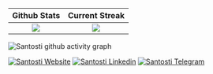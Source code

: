 Github Stats             |  Current Streak
:-------------------------:|:-------------------------:
![](https://github-readme-stats.vercel.app/api?username=michaelsantosti&show_icons=true&count_private=true&theme=gotham)  |  ![](https://github-readme-streak-stats.herokuapp.com/?user=michaelsantosti&theme=gotham)

![Santosti github activity graph](https://github-readme-activity-graph.vercel.app/graph?username=michaelsantosti&theme=gotham)

[![Santosti Website](https://img.shields.io/badge/website-000000?style=for-the-badge&logo=About.me&logoColor=white)](https://www.santosti.com) [![Santosti Linkedin](https://img.shields.io/badge/LinkedIn-0077B5?style=for-the-badge&logo=linkedin&logoColor=white)](https://br.linkedin.com/in/michaelsantosti/) 
[![Santosti Telegram](https://img.shields.io/badge/-telegram-0077B5?style=for-the-badge&logo=telegram&logoColor=white)](https://t.me/michaelsantosti)
